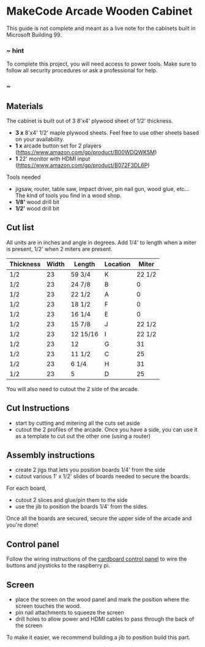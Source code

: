 # MakeCode Arcade Wooden Cabinet

This guide is not complete and meant as a live note for the cabinets built in Microsoft Building 99.

### ~ hint

To complete this project, you will need access to power tools. 
Make sure to follow all security procedures or
ask a professional for help.

### ~

## Materials

The cabinet is built out of 3 8'x4' plywood sheet of 1/2' thickness. 

* **3 x** 8'x4' 1/2' maple plywood sheets. Feel free to use other sheets based on your availability. 
* **1 x** arcade button set for 2 players (https://www.amazon.com/gp/product/B00WDQWK5M)
* **1** 22' monitor with HDMI input (https://www.amazon.com/gp/product/B072F3DL6P)

Tools needed

* jigsaw, router, table saw, impact driver, pin nail gun, wood glue, etc... The kind of tools you find in a wood shop.
* **1/8'** wood drill bit
* **1/2'** wood drill bit

## Cut list

All units are in inches and angle in degrees. Add 1/4' to length when a miter is present, 1/2' when 2 miters are present.

| Thickness | Width | Length   | Location | Miter
| --------- | ----- | -------- | -------- | -------
| 1/2       | 23    | 59 3/4   | K        | 22 1/2
| 1/2       | 23    | 24 7/8   | B        | 0
| 1/2       | 23    | 22 1/2   | A        | 0
| 1/2       | 23    | 18 1/2   | F        | 0
| 1/2       | 23    | 16 1/4   | E        | 0
| 1/2       | 23    | 15 7/8   | J        | 22 1/2
| 1/2       | 23    | 12 15/16 | I        | 22 1/2
| 1/2       | 23    | 12       | G        | 31
| 1/2       | 23    | 11 1/2   | C        | 25
| 1/2       | 23    | 6 1/4    | H        | 31
| 1/2       | 23    | 5        | D        | 25

You will also need to cutout the 2 side of the arcade.

## Cut Instructions

* start by cutting and mitering all the cuts set aside
* cutout the 2 profiles of the arcade. Once you have a side, you can use it as a template to cut out the other one (using a router)

## Assembly instructions

* create 2 jigs that lets you position boards 1/4' from the side
* cutout various 1' x 1/2' slides of boards needed to secure the boards.

For each board, 

* cutout 2 slices and glue/pin them to the side
* use the jib to position the boards 1/4' from the sides.

Once all the boards are secured, secure the upper side of the arcade and you're done!

## Control panel

Follow the wiring instructions of the [cardboard control panel](/hardware/raspberry-pi/cardboard-control-panel) to wire the buttons and joysticks to the raspberry pi.

## Screen

* place the screen on the wood panel and mark the position where the screen touches the wood.
* pin nail attachments to squeeze the screen
* drill holes to allow power and HDMI cables to pass through the back of the screen

To make it easier, we recommend building a jib to position build this part.
